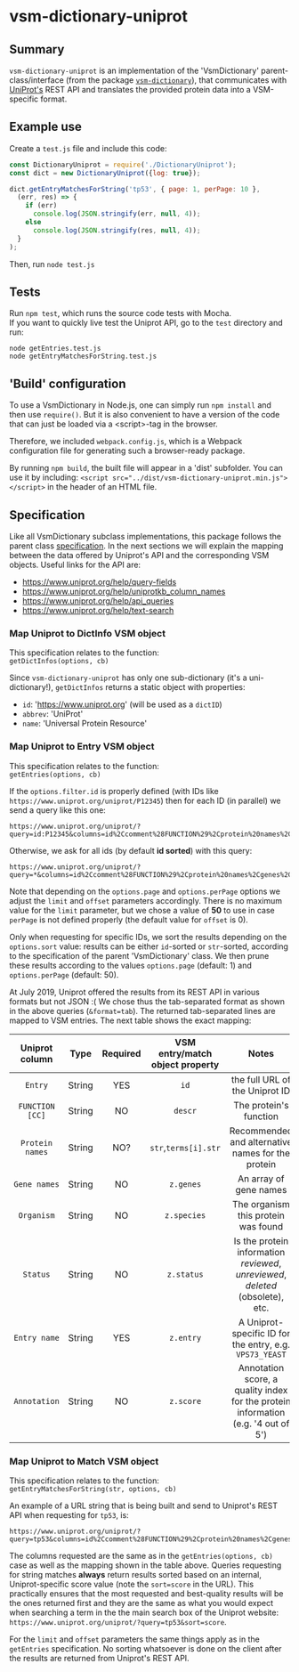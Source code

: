 # vsm-dictionary-uniprot

## Summary

`vsm-dictionary-uniprot` is an implementation 
of the 'VsmDictionary' parent-class/interface (from the package
[`vsm-dictionary`](https://github.com/vsmjs/vsm-dictionary)), that
communicates with [UniProt's](https://www.uniprot.org) 
REST API and translates the provided protein data into a VSM-specific format.

## Example use

Create a `test.js` file and include this code:

```javascript
const DictionaryUniprot = require('./DictionaryUniprot');
const dict = new DictionaryUniprot({log: true});

dict.getEntryMatchesForString('tp53', { page: 1, perPage: 10 }, 
  (err, res) => {
    if (err) 
      console.log(JSON.stringify(err, null, 4));
    else
      console.log(JSON.stringify(res, null, 4));
  }
);
```
Then, run `node test.js`

## Tests

Run `npm test`, which runs the source code tests with Mocha.  
If you want to quickly live test the Uniprot API, go to the 
`test` directory and run:
```
node getEntries.test.js
node getEntryMatchesForString.test.js
```

## 'Build' configuration

To use a VsmDictionary in Node.js, one can simply run `npm install` and then
use `require()`. But it is also convenient to have a version of the code that
can just be loaded via a &lt;script&gt;-tag in the browser.

Therefore, we included `webpack.config.js`, which is a Webpack configuration 
file for generating such a browser-ready package.

By running `npm build`, the built file will appear in a 'dist' subfolder. 
You can use it by including: 
`<script src="../dist/vsm-dictionary-uniprot.min.js"></script>` in the
header of an HTML file. 

## Specification

Like all VsmDictionary subclass implementations, this package follows
the parent class
[specification](https://github.com/vsmjs/vsm-dictionary/blob/master/Dictionary.spec.md).
In the next sections we will explain the mapping between the data 
offered by Uniprot's API and the corresponding VSM objects. Useful
links for the API are: 
- https://www.uniprot.org/help/query-fields
- https://www.uniprot.org/help/uniprotkb_column_names
- https://www.uniprot.org/help/api_queries
- https://www.uniprot.org/help/text-search

### Map Uniprot to DictInfo VSM object

This specification relates to the function:  
 `getDictInfos(options, cb)`

Since `vsm-dictionary-uniprot` has only one sub-dictionary
(it's a uni-dictionary!), `getDictInfos` returns a static object with properties:
- `id`: 'https://www.uniprot.org' (will be used as a `dictID`)
- `abbrev`: 'UniProt'
- `name`: 'Universal Protein Resource'

### Map Uniprot to Entry VSM object

This specification relates to the function:  
 `getEntries(options, cb)`

If the `options.filter.id` is properly defined (with IDs like
`https://www.uniprot.org/uniprot/P12345`) then for each ID (in
parallel) we send a query like this one:

```
https://www.uniprot.org/uniprot/?query=id:P12345&columns=id%2Ccomment%28FUNCTION%29%2Cprotein%20names%2Cgenes%2Corganism%2Creviewed%2Centry%20name%2Cannotation%20score&format=tab
```

Otherwise, we ask for all ids (by default **id sorted**) with this query:
```
https://www.uniprot.org/uniprot/?query=*&columns=id%2Ccomment%28FUNCTION%29%2Cprotein%20names%2Cgenes%2Corganism%2Creviewed%2Centry%20name%2Cannotation%20score&sort=id&desc=no&limit=5&offset=0&format=tab
```

Note that depending on the `options.page` and `options.perPage` options 
we adjust the `limit` and `offset` parameters accordingly. There is no 
maximum value for the `limit` parameter, but we chose a value of **50** to 
use in case `perPage` is not defined properly (the default value for 
`offset` is 0).

Only when requesting for specific IDs, we sort the results depending on the
`options.sort` value: results can be either `id`-sorted or `str`-sorted,
according to the specification of the parent 'VsmDictionary' class.
We then prune these results according to the values `options.page` (default: 1)
and `options.perPage` (default: 50).

At July 2019, Uniprot offered the results from its REST API in various formats 
but not JSON :( We chose thus the tab-separated format as shown in the above 
queries (`&format=tab`). The returned tab-separated lines are mapped to VSM 
entries. The next table shows the exact mapping:

Uniprot column | Type | Required | VSM entry/match object property | Notes  
:---:|:---:|:---:|:---:|:---:
`Entry` | String | YES | `id` | the full URL of the Uniprot ID
`FUNCTION [CC]` | String | NO | `descr` | The protein's function
`Protein names` | String | NO? | `str`,`terms[i].str` | Recommended and alternative names for the protein
`Gene names` | String | NO | `z.genes` | An array of gene names
`Organism` | String | NO | `z.species` | The organism this protein was found
`Status` | String | NO | `z.status` | Is the protein information *reviewed*, *unreviewed*, *deleted* (obsolete), etc.
`Entry name` | String | YES | `z.entry` | A Uniprot-specific ID for the entry, e.g. `VPS73_YEAST`
`Annotation` | String | NO | `z.score` | Annotation score, a quality index for the protein information (e.g. '4 out of 5')

### Map Uniprot to Match VSM object

This specification relates to the function:  
 `getEntryMatchesForString(str, options, cb)`

An example of a URL string that is being built and send to Uniprot's REST API 
when requesting for `tp53`, is:
```
https://www.uniprot.org/uniprot/?query=tp53&columns=id%2Ccomment%28FUNCTION%29%2Cprotein%20names%2Cgenes%2Corganism%2Creviewed%2Centry%20name%2Cannotation%20score&sort=score&limit=20&offset=0&format=tab
```

The columns requested are the same as in the `getEntries(options, cb)` case as 
well as the mapping shown in the table above. Queries requesting for string 
matches **always** return results sorted based on an internal, Uniprot-specific 
score value (note the `sort=score` in the URL). This practically ensures that 
the most requested and best-quality results will be the ones returned first and 
they are the same as what you would expect when searching a term in the the main 
search box of the Uniprot website: `https://www.uniprot.org/uniprot/?query=tp53&sort=score`.

For the `limit` and `offset` parameters the same things apply as in 
the `getEntries` specification. No sorting whatsoever is done on the client
after the results are returned from Uniprot's REST API. 
